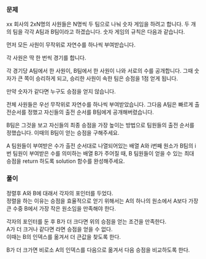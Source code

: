 ### 문제

xx 회사의 2xN명의 사원들은 N명씩 두 팀으로 나눠 숫자 게임을 하려고 합니다. 두 개의 팀을 각각 A팀과 B팀이라고 하겠습니다. 숫자 게임의 규칙은 다음과 같습니다.

먼저 모든 사원이 무작위로 자연수를 하나씩 부여받습니다.

각 사원은 딱 한 번씩 경기를 합니다.

각 경기당 A팀에서 한 사원이, B팀에서 한 사원이 나와 서로의 수를 공개합니다. 그때 숫자가 큰 쪽이 승리하게 되고, 승리한 사원이 속한 팀은 승점을 1점 얻게 됩니다.

만약 숫자가 같다면 누구도 승점을 얻지 않습니다.

전체 사원들은 우선 무작위로 자연수를 하나씩 부여받았습니다. 그다음 A팀은 빠르게 출전순서를 정했고 자신들의 출전 순서를 B팀에게 공개해버렸습니다. 

B팀은 그것을 보고 자신들의 최종 승점을 가장 높이는 방법으로 팀원들의 출전 순서를 정했습니다. 이때의 B팀이 얻는 승점을 구해주세요.

A 팀원들이 부여받은 수가 출전 순서대로 나열되어있는 배열 A와 i번째 원소가 B팀의 i번 팀원이 부여받은 수를 의미하는 배열 B가 주어질 때, B 팀원들이 얻을 수 있는 최대 승점을 return 하도록 solution 함수를 완성해주세요.


### 풀이

정렬후 A와 B에 대래서 각자의 포인터를 두었다.   
정렬을 하는 이유는 승점을 효율적으로 얻기 위해서는 A의 하나의 원소에서 A보다 가장 큰 수중 B에서 가장 작은 원소임을 만족해야 한다.   

각자의 포인터를 둔 후 B가 더 크다면 위의 승점을 얻는 조건을 만족한다.   
A가 더 크거나 같다면 라면 승점을 얻을 수 없다.   
이때는 B의 인덱스를 옮겨서 더 큰값을 찾도록 한다.   

B가 더 크가면 비로소 A의 인덱스를 다음으로 옮겨서 다음 승점을 비교하도록 한다.
